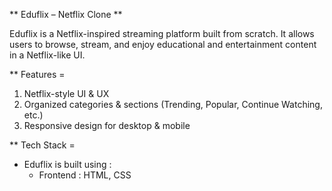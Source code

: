 ** Eduflix – Netflix Clone **

Eduflix is a Netflix-inspired streaming platform built from scratch.
It allows users to browse, stream, and enjoy educational and entertainment content in a Netflix-like UI.

** Features =

1.  Netflix-style UI & UX
2.  Organized categories & sections (Trending, Popular, Continue Watching, etc.)
3.  Responsive design for desktop & mobile

** Tech Stack =

* Eduflix is built using :
  * Frontend : HTML, CSS
